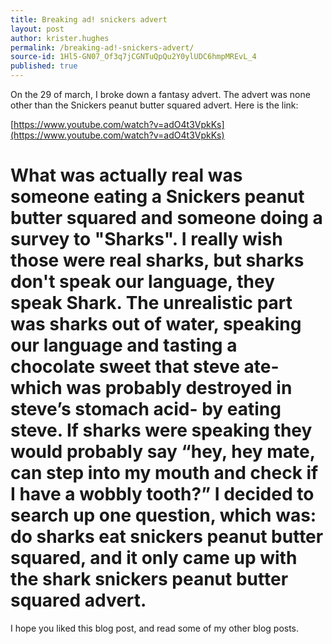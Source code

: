 ```yaml
---
title: Breaking ad! snickers advert
layout: post
author: krister.hughes
permalink: /breaking-ad!-snickers-advert/
source-id: 1Hl5-GN07_Of3q7jCGNTuQpQu2Y0ylUDC6hmpMREvL_4
published: true
---
```

On the 29 of march, I broke down a fantasy advert. The advert was none other than the Snickers peanut butter squared advert. Here is the link:

[https://www.youtube.com/watch?v=adO4t3VpkKs](https://www.youtube.com/watch?v=adO4t3VpkKs)

# What was actually real was someone eating a Snickers peanut butter squared and someone doing a survey to "Sharks". I really wish those were real sharks, but sharks don't speak our language, they speak Shark. The unrealistic part was sharks out of water, speaking our language and tasting a chocolate sweet that steve ate- which was probably destroyed in steve’s stomach acid- by eating steve. If sharks were speaking they would probably say “hey, hey mate, can step into my mouth and check if I have a wobbly tooth?” I decided to search up one question, which was: do sharks eat snickers peanut butter squared, and it only came up with the shark snickers peanut butter squared advert.

I hope you liked this blog post, and read some of my other blog posts.

 

